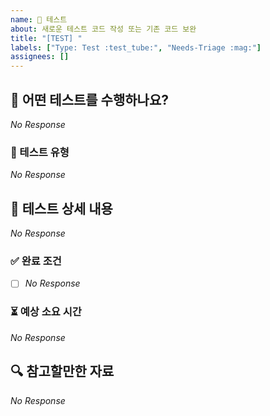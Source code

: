```yaml
---
name: 🧪 테스트
about: 새로운 테스트 코드 작성 또는 기존 코드 보완
title: "[TEST] "
labels: ["Type: Test :test_tube:", "Needs-Triage :mag:"]
assignees: []
---
```


## 📌 어떤 테스트를 수행하나요?

<!--
  테스트할 기능과 목적을 3줄 이내로 간결하게 설명해주세요.
  (예시) 회원 도메인에 사용되는 VO에 대해, 유효성 검증 로직 테스트를 수행한다.
-->

_No Response_

### 🔬 테스트 유형

<!--
  테스트 진입점을 기준으로, 테스트 코드의 범위를 알려주세요.
  (예시) 단위 테스트(유효성 검증 로직), 통합 테스트(회원 VO 생성), E2E 테스트(실제 회원가입)
-->

_No Response_

## 📜 테스트 상세 내용

<!--
  테스트 대상 기능과 테스트 항목들을 구체적으로 작성해주세요.
  (예시) 회원 이름, 이메일, 비밀번호 등 VO 별 생성 조건 테스트
  - VO 생성자에 유효하지 않은 값 전달 시 예외를 던진다.
  - 예외 타입과 메시지가 명시되어 있는지 확인
-->

_No Response_

### ✅ 완료 조건

<!--
  어떤 상태가 되면 테스트 작업이 완료된 것으로 간주하나요?
  (예시) 회원 도메인에 대해 작성된 모든 테스트가 통과하고, 모든 VO 생성 로직에 대해 테스트 커버리지 100%를 만족한다.
-->

- [ ] _No Response_

### ⏳ 예상 소요 시간

<!--
  예상되는 작업 소요 시간을 대략적으로 입력해주세요.
-->

_No Response_

## 🔍 참고할만한 자료

<!--
  참고할만한 코드, 기존 테스트 사례, 관련 문서 등을 자유롭게 추가하세요.
  (예시) [단위 테스트 작성 가이드](https://...)
-->

_No Response_
